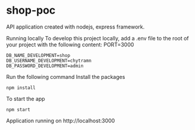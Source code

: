 # shop-poc

API application created with nodejs, express framework.

Running locally
To develop this project locally, add a .env file to the root of your project with the following content:
    PORT=3000
    

    DB_NAME_DEVELOPMENT=shop
    DB_USERNAME_DEVELOPMENT=chytramn
    DB_PASSWORD_DEVELOPMENT=admin

Run the following command
Install the packages

    npm install
To start the app

    npm start
Application running on http://localhost:3000
